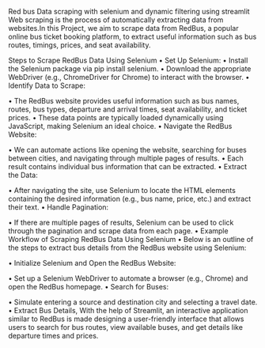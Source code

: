 
Red bus Data scraping with selenium and dynamic filtering using streamlit
       Web scraping is the process of automatically extracting data from websites.In this Project, we aim to scrape data from RedBus, a popular online bus ticket booking platform, to extract useful information such as bus routes, timings, prices, and seat availability.

Steps to Scrape RedBus Data Using Selenium
•	Set Up Selenium:
•	Install the Selenium package via pip install selenium.
•	Download the appropriate WebDriver (e.g., ChromeDriver for Chrome) to interact with the browser.
•	Identify Data to Scrape:

•	The RedBus website provides useful information such as bus names, routes, bus types, departure and arrival times, seat availability, and ticket prices.
•	These data points are typically loaded dynamically using JavaScript, making Selenium an ideal choice.
•	Navigate the RedBus Website:

•	We can automate actions like opening the website, searching for buses between cities, and navigating through multiple pages of results.
•	Each result contains individual bus information that can be extracted.
•	Extract the Data:

•	After navigating the site, use Selenium to locate the HTML elements containing the desired information (e.g., bus name, price, etc.) and extract their text.
•	Handle Pagination:

•	If there are multiple pages of results, Selenium can be used to click through the pagination and scrape data from each page.
•	Example Workflow of Scraping RedBus Data Using Selenium
•	Below is an outline of the steps to extract bus details from the RedBus website using Selenium:

•	Initialize Selenium and Open the RedBus Website:

•	Set up a Selenium WebDriver to automate a browser (e.g., Chrome) and open the RedBus homepage.
•	Search for Buses:

•	Simulate entering a source and destination city and selecting a travel date.
•	Extract Bus Details,
                 With the help of Streamlit, an interactive application similar to RedBus is made designing a user-friendly interface that allows users to search for bus routes, view available buses, and get details like departure times and prices.


